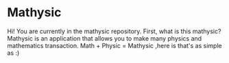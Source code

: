 # Mathysic
Hi! You are currently in the mathysic repository. First, what is this mathysic? Mathysic is an application that allows you to make many physics and mathematics transaction. Math + Physic = Mathysic ,here is that's as simple as :)
